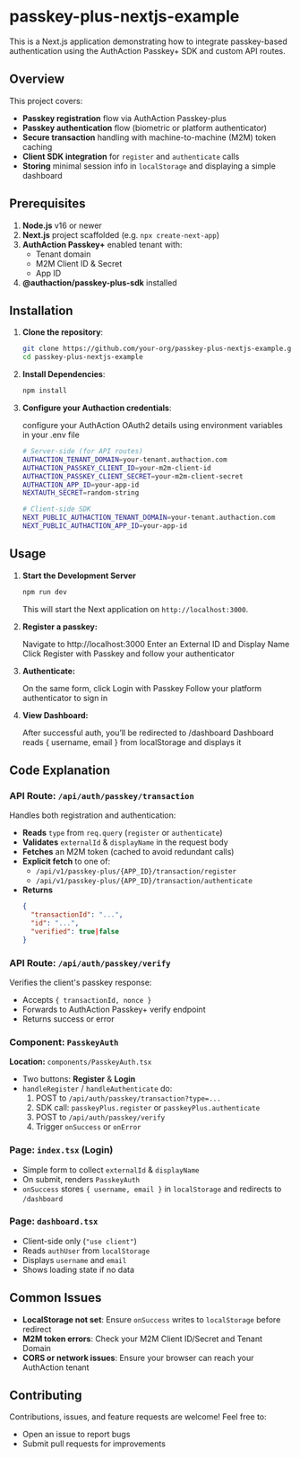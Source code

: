 # passkey-plus-nextjs-example

This is a Next.js application demonstrating how to integrate passkey-based authentication using the AuthAction Passkey+ SDK and custom API routes.

## Overview

This project covers:

- **Passkey registration** flow via AuthAction Passkey-plus  
- **Passkey authentication** flow (biometric or platform authenticator)  
- **Secure transaction** handling with machine-to-machine (M2M) token caching  
- **Client SDK integration** for `register` and `authenticate` calls  
- **Storing** minimal session info in `localStorage` and displaying a simple dashboard  

## Prerequisites

1. **Node.js** v16 or newer  
2. **Next.js** project scaffolded (e.g. `npx create-next-app`)  
3. **AuthAction Passkey+** enabled tenant with:  
   - Tenant domain  
   - M2M Client ID & Secret  
   - App ID  
4. **@authaction/passkey-plus-sdk** installed  

## Installation

1. **Clone the repository**:

   ```bash
   git clone https://github.com/your-org/passkey-plus-nextjs-example.git
   cd passkey-plus-nextjs-example
   ```
2. **Install Dependencies**:

   ```bash
   npm install
   ```

3. **Configure your Authaction credentials**:

   configure your AuthAction OAuth2 details using environment variables in your .env file

   ```bash
   # Server-side (for API routes)
   AUTHACTION_TENANT_DOMAIN=your-tenant.authaction.com
   AUTHACTION_PASSKEY_CLIENT_ID=your-m2m-client-id
   AUTHACTION_PASSKEY_CLIENT_SECRET=your-m2m-client-secret
   AUTHACTION_APP_ID=your-app-id
   NEXTAUTH_SECRET=random-string

   # Client-side SDK
   NEXT_PUBLIC_AUTHACTION_TENANT_DOMAIN=your-tenant.authaction.com
   NEXT_PUBLIC_AUTHACTION_APP_ID=your-app-id

   ```

## Usage

1. **Start the Development Server**

    ```bash
    npm run dev
    ```

    This will start the Next application on `http://localhost:3000`.

2. **Register a passkey:**

    Navigate to http://localhost:3000
    Enter an External ID and Display Name
    Click Register with Passkey and follow your authenticator

3. **Authenticate:**

    On the same form, click Login with Passkey
    Follow your platform authenticator to sign in

4. **View Dashboard:**

    After successful auth, you’ll be redirected to /dashboard
    Dashboard reads { username, email } from localStorage and displays it

## Code Explanation

### API Route: `/api/auth/passkey/transaction`

Handles both registration and authentication:
- **Reads** `type` from `req.query` (`register` or `authenticate`)
- **Validates** `externalId` & `displayName` in the request body
- **Fetches** an M2M token (cached to avoid redundant calls)
- **Explicit fetch** to one of:
  - `/api/v1/passkey-plus/{APP_ID}/transaction/register`
  - `/api/v1/passkey-plus/{APP_ID}/transaction/authenticate`
- **Returns**  
  ```json
  {
    "transactionId": "...",
    "id": "...",
    "verified": true|false
  }

### API Route: `/api/auth/passkey/verify`

Verifies the client's passkey response:

* Accepts `{ transactionId, nonce }`
* Forwards to AuthAction Passkey+ verify endpoint
* Returns success or error

### Component: `PasskeyAuth`

**Location:** `components/PasskeyAuth.tsx`

* Two buttons: **Register** & **Login**
* `handleRegister` / `handleAuthenticate` do:
  1. POST to `/api/auth/passkey/transaction?type=...`
  2. SDK call: `passkeyPlus.register` or `passkeyPlus.authenticate`
  3. POST to `/api/auth/passkey/verify`
  4. Trigger `onSuccess` or `onError`

### Page: `index.tsx` (Login)

* Simple form to collect `externalId` & `displayName`
* On submit, renders `PasskeyAuth`
* `onSuccess` stores `{ username, email }` in `localStorage` and redirects to `/dashboard`

### Page: `dashboard.tsx`

* Client-side only (`"use client"`)
* Reads `authUser` from `localStorage`
* Displays `username` and `email`
* Shows loading state if no data

## Common Issues

* **LocalStorage not set**: Ensure `onSuccess` writes to `localStorage` before redirect
* **M2M token errors**: Check your M2M Client ID/Secret and Tenant Domain
* **CORS or network issues**: Ensure your browser can reach your AuthAction tenant

## Contributing

Contributions, issues, and feature requests are welcome! Feel free to:

* Open an issue to report bugs
* Submit pull requests for improvements

